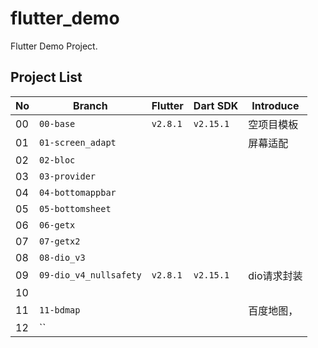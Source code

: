 # flutter_demo

Flutter Demo Project.

## Project List

| No | Branch | Flutter | Dart SDK | Introduce |
| ---- | ---- | ---- | ---- | ---- |
| 00 | `00-base` | `v2.8.1` | `v2.15.1` | 空项目模板  |
| 01 | `01-screen_adapt` |    |    | 屏幕适配 |
| 02 | `02-bloc` |    |    |    |
| 03 | `03-provider` |    |    |    |
| 04 | `04-bottomappbar` |    |    |    |
| 05 | `05-bottomsheet` |    |    |    |
| 06 | `06-getx` |    |    |    |
| 07 | `07-getx2` |    |    |    |
| 08 | `08-dio_v3` |    |    |    |
| 09 | `09-dio_v4_nullsafety` | `v2.8.1` | `v2.15.1` | dio请求封装 |
| 10 |   |    |    |    |
| 11 | `11-bdmap` |    |    | 百度地图，   |
| 12 | `` |    |    |    |
